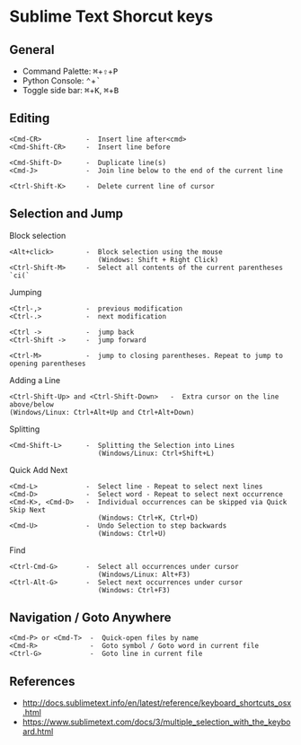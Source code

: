 # Sublime Text Shorcut keys

## General

- Command Palette: <kbd>⌘</kbd>+<kbd>⇧</kbd>+<kbd>P</kbd>
- Python Console: <kbd>⌃</kbd>+<kbd>`</kbd>
- Toggle side bar: <kbd>⌘</kbd>+<kbd>K</kbd>, <kbd>⌘</kbd>+<kbd>B</kbd>

## Editing

```
<Cmd-CR>           -  Insert line after<cmd>
<Cmd-Shift-CR>     -  Insert line before

<Cmd-Shift-D>      -  Duplicate line(s)
<Cmd-J>            -  Join line below to the end of the current line

<Ctrl-Shift-K>     -  Delete current line of cursor
```

## Selection and Jump

Block selection

```
<Alt+click>        -  Block selection using the mouse
                      (Windows: Shift + Right Click)
<Ctrl-Shift-M>     -  Select all contents of the current parentheses `ci(`
```

Jumping

```
<Ctrl-,>           -  previous modification
<Ctrl-.>           -  next modification

<Ctrl ->           -  jump back
<Ctrl-Shift ->     -  jump forward

<Ctrl-M>           -  jump to closing parentheses. Repeat to jump to opening parentheses
```

Adding a Line

```
<Ctrl-Shift-Up> and <Ctrl-Shift-Down>   -  Extra cursor on the line above/below
(Windows/Linux: Ctrl+Alt+Up and Ctrl+Alt+Down)
```

Splitting

```
<Cmd-Shift-L>      -  Splitting the Selection into Lines
                      (Windows/Linux: Ctrl+Shift+L)
```

Quick Add Next

```
<Cmd-L>            -  Select line - Repeat to select next lines
<Cmd-D>            -  Select word - Repeat to select next occurrence
<Cmd-K>, <Cmd-D>   -  Individual occurrences can be skipped via Quick Skip Next
                      (Windows: Ctrl+K, Ctrl+D)
<Cmd-U>            -  Undo Selection to step backwards
                      (Windows: Ctrl+U)
```

Find

```
<Ctrl-Cmd-G>       -  Select all occurrences under cursor
                      (Windows/Linux: Alt+F3)
<Ctrl-Alt-G>       -  Select next occurrences under cursor
                      (Windows: Ctrl+F3)
```

## Navigation / Goto Anywhere

```
<Cmd-P> or <Cmd-T>  -  Quick-open files by name
<Cmd-R>             -  Goto symbol / Goto word in current file
<Ctrl-G>            -  Goto line in current file
```

## References

- http://docs.sublimetext.info/en/latest/reference/keyboard_shortcuts_osx.html
- https://www.sublimetext.com/docs/3/multiple_selection_with_the_keyboard.html
